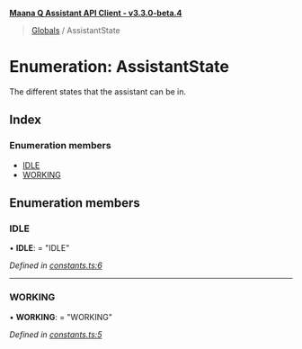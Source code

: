 **[Maana Q Assistant API Client - v3.3.0-beta.4](../README.md)**

> [Globals](../README.md) / AssistantState

# Enumeration: AssistantState

The different states that the assistant can be in.

## Index

### Enumeration members

* [IDLE](assistantstate.md#idle)
* [WORKING](assistantstate.md#working)

## Enumeration members

### IDLE

•  **IDLE**:  = "IDLE"

*Defined in [constants.ts:6](https://github.com/maana-io/q-assistant-client/blob/7fea6ec/src/constants.ts#L6)*

___

### WORKING

•  **WORKING**:  = "WORKING"

*Defined in [constants.ts:5](https://github.com/maana-io/q-assistant-client/blob/7fea6ec/src/constants.ts#L5)*
